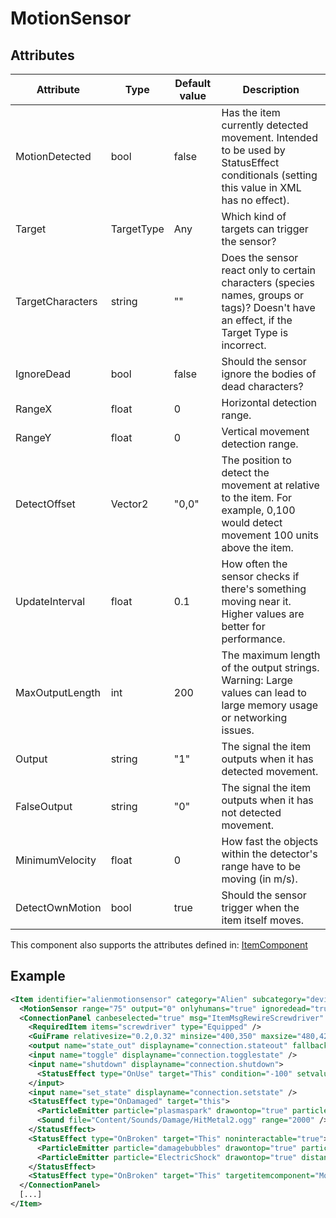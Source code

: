 # MotionSensor


## Attributes

| Attribute        | Type       | Default value | Description                                                                                                                                |
|------------------|------------|---------------|--------------------------------------------------------------------------------------------------------------------------------------------|
| MotionDetected   | bool       | false         | Has the item currently detected movement. Intended to be used by StatusEffect conditionals (setting this value in XML has no effect).      |
| Target           | TargetType | Any           | Which kind of targets can trigger the sensor?                                                                                              |
| TargetCharacters | string     | ""            | Does the sensor react only to certain characters (species names, groups or tags)? Doesn't have an effect, if the Target Type is incorrect. |
| IgnoreDead       | bool       | false         | Should the sensor ignore the bodies of dead characters?                                                                                    |
| RangeX           | float      | 0             | Horizontal detection range.                                                                                                                |
| RangeY           | float      | 0             | Vertical movement detection range.                                                                                                         |
| DetectOffset     | Vector2    | "0,0"         | The position to detect the movement at relative to the item. For example, 0,100 would detect movement 100 units above the item.            |
| UpdateInterval   | float      | 0.1           | How often the sensor checks if there's something moving near it. Higher values are better for performance.                                 |
| MaxOutputLength  | int        | 200           | The maximum length of the output strings. Warning: Large values can lead to large memory usage or networking issues.                       |
| Output           | string     | "1"           | The signal the item outputs when it has detected movement.                                                                                 |
| FalseOutput      | string     | "0"           | The signal the item outputs when it has not detected movement.                                                                             |
| MinimumVelocity  | float      | 0             | How fast the objects within the detector's range have to be moving (in m/s).                                                               |
| DetectOwnMotion  | bool       | true          | Should the sensor trigger when the item itself moves.                                                                                      |

This component also supports the attributes defined in: [ItemComponent](ItemComponent.md)


## Example
```xml
<Item identifier="alienmotionsensor" category="Alien" subcategory="devices" Tags="alien,alienmotionsensor" scale="0.5" damagedbyexplosions="true" damagedbymeleeweapons="true" damagedbyprojectiles="true" damagedbyrepairtools="true" health="100">
  <MotionSensor range="75" output="0" onlyhumans="true" ignoredead="true" />
  <ConnectionPanel canbeselected="true" msg="ItemMsgRewireScrewdriver" hudpriority="10" locked="True" allowingameediting="False">
    <RequiredItem items="screwdriver" type="Equipped" />
    <GuiFrame relativesize="0.2,0.32" minsize="400,350" maxsize="480,420" anchor="Center" style="ConnectionPanel" />
    <output name="state_out" displayname="connection.stateout" fallbackdisplayname="connection.signalout" />
    <input name="toggle" displayname="connection.togglestate" />
    <input name="shutdown" displayname="connection.shutdown">
      <StatusEffect type="OnUse" target="This" condition="-100" setvalue="true" />
    </input>
    <input name="set_state" displayname="connection.setstate" />
    <StatusEffect type="OnDamaged" target="this">
      <ParticleEmitter particle="plasmaspark" drawontop="true" particleamount="5" scalemin="0.3" scalemax="0.5" velocitymin="300" velocitymax="800" anglemin="0" anglemax="360" />
      <Sound file="Content/Sounds/Damage/HitMetal2.ogg" range="2000" />
    </StatusEffect>
    <StatusEffect type="OnBroken" target="This" noninteractable="true">
      <ParticleEmitter particle="damagebubbles" drawontop="true" particleamount="5" scalemin="0.5" scalemax="1" anglemin="90" anglemax="90" velocitymin="50" velocitymax="100" />
      <ParticleEmitter particle="ElectricShock" drawontop="true" distancemin="2" distancemax="5" particleamount="1" anglemin="0" anglemax="360" scalemin="0.2" scalemax="0.5" />
    </StatusEffect>
    <StatusEffect type="OnBroken" target="This" targetitemcomponent="MotionSensor" isActive="false" />
  </ConnectionPanel>
  [...]
</Item>
```

